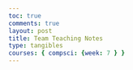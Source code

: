 ```yaml
---
toc: true
comments: true
layout: post
title: Team Teaching Notes
type: tangibles
courses: { compsci: {week: 7 } }
---
```


